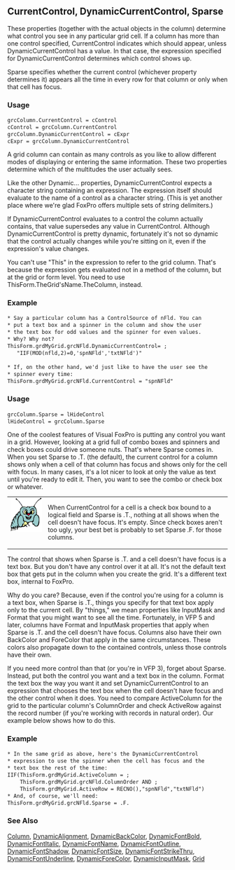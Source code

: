 ## CurrentControl, DynamicCurrentControl, Sparse

These properties (together with the actual objects in the column) determine what control you see in any particular grid cell. If a column has more than one control specified, CurrentControl indicates which should appear, unless DynamicCurrentControl has a value. In that case, the expression specified for DynamicCurrentControl determines which control shows up. 

Sparse specifies whether the current control (whichever property determines it) appears all the time in every row for that column or only when that cell has focus.

### Usage

```foxpro
grcColumn.CurrentControl = cControl
cControl = grcColumn.CurrentControl
grcColumn.DynamicCurrentControl = cExpr
cExpr = grcColumn.DynamicCurrentControl
```

A grid column can contain as many controls as you like to allow different modes of displaying or entering the same information. These two properties determine which of the multitudes the user actually sees. 

Like the other Dynamic... properties, DynamicCurrentControl expects a character string containing an expression. The expression itself should evaluate to the name of a control as a character string. (This is yet another place where we're glad FoxPro offers multiple sets of string delimiters.)

If DynamicCurrentControl evaluates to a control the column actually contains, that value supersedes any value in CurrentControl. Although DynamicCurrentControl is pretty dynamic, fortunately it's not so dynamic that the control actually changes while you're sitting on it, even if the expression's value changes.

You can't use "This" in the expression to refer to the grid column. That's because the expression gets evaluated not in a method of the column, but at the grid or form level. You need to use ThisForm.TheGrid'sName.TheColumn, instead.

### Example

```foxpro
* Say a particular column has a ControlSource of nFld. You can
* put a text box and a spinner in the column and show the user
* the text box for odd values and the spinner for even values.
* Why? Why not?
ThisForm.grdMyGrid.grcNFld.DynamicCurrentControl= ;
   "IIF(MOD(nfld,2)=0,'spnNFld','txtNFld')"

* If, on the other hand, we'd just like to have the user see the
* spinner every time:
ThisForm.grdMyGrid.grcNFld.CurrentControl = "spnNFld"
```
### Usage

```foxpro
grcColumn.Sparse = lHideControl
lHideControl = grcColumn.Sparse
```

One of the coolest features of Visual FoxPro is putting any control you want in a grid. However, looking at a grid full of combo boxes and spinners and check boxes could drive someone nuts. That's where Sparse comes in. When you set Sparse to .T. (the default), the current control for a column shows only when a cell of that column has focus and shows only for the cell with focus. In many cases, it's a lot nicer to look at only the value as text until you're ready to edit it. Then, you want to see the combo or check box or whatever.  

<table>
<tr>
  <td width="17%" valign="top">
<img width="95" height="78" src="bug.gif">
  </td>
  <td width=83%>
  <p>When CurrentControl for a cell is a check box bound to a logical field and Sparse is .T., nothing at all shows when the cell doesn't have focus. It's empty. Since check boxes aren't too ugly, your best bet is probably to set Sparse .F. for those columns.</p>
  </td>
 </tr>
</table>

The control that shows when Sparse is .T. and a cell doesn't have focus is a text box. But you don't have any control over it at all. It's not the default text box that gets put in the column when you create the grid. It's a different text box, internal to FoxPro.

Why do you care? Because, even if the control you're using for a column is a text box, when Sparse is .T., things you specify for that text box apply only to the current cell. By "things," we mean properties like InputMask and Format that you might want to see all the time. Fortunately, in VFP 5 and later, columns have Format and InputMask properties that apply when Sparse is .T. and the cell doesn't have focus. Columns also have their own BackColor and ForeColor that apply in the same circumstances. These colors also propagate down to the contained controls, unless those controls have their own.

If you need more control than that (or you're in VFP 3), forget about Sparse. Instead, put both the control you want and a text box in the column. Format the text box the way you want it and set DynamicCurrentControl to an expression that chooses the text box when the cell doesn't have focus and the other control when it does. You need to compare ActiveColumn for the grid to the particular column's ColumnOrder and check ActiveRow against the record number (if you're working with records in natural order). Our example below shows how to do this.

### Example

```foxpro
* In the same grid as above, here's the DynamicCurrentControl
* expression to use the spinner when the cell has focus and the
* text box the rest of the time:
IIF(ThisForm.grdMyGrid.ActiveColumn = ;
    ThisForm.grdMyGrid.grcNFld.ColumnOrder AND ;
    ThisForm.grdMyGrid.ActiveRow = RECNO(),"spnNFld","txtNFld")
* And, of course, we'll need:
ThisForm.grdMyGrid.grcNFld.Sparse = .F.
```
### See Also

[Column](s4g488.md), [DynamicAlignment](s4g553.md), [DynamicBackColor](s4g358.md), [DynamicFontBold](s4g359.md), [DynamicFontItalic](s4g359.md), [DynamicFontName](s4g359.md), [DynamicFontOutline](s4g359.md), [DynamicFontShadow](s4g359.md), [DynamicFontSize](s4g359.md), [DynamicFontStrikeThru](s4g359.md), [DynamicFontUnderline](s4g359.md), [DynamicForeColor](s4g358.md), [DynamicInputMask](s4g694.md), [Grid](s4g488.md)